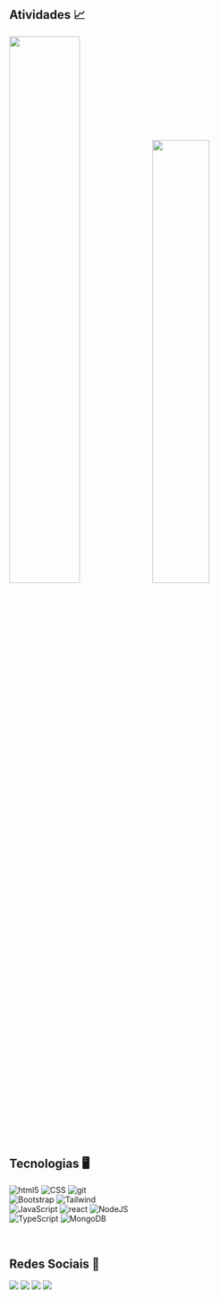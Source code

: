 ## Atividades 📈
<div>
  <img width="50%" src="https://github-readme-stats.vercel.app/api?username=Kaue-Dev&show_icons=true&theme=react&hide_border=true"/> 
  <img width="45%" src="https://github-readme-stats.vercel.app/api/top-langs/?username=Kaue-Dev&layout=compact&theme=react&hide_border=true"/>
  <br>
</div>

<br>

## Tecnologias 🖥️
![html5](https://img.shields.io/badge/HTML5-E34F26?style=for-the-badge&logo=html5&logoColor=white)
![CSS](https://img.shields.io/badge/CSS-E34F26?&style=for-the-badge&logo=css3&logoColor=white)
![git](https://img.shields.io/badge/Git-E34F26?style=for-the-badge&logo=git&logoColor=white)
<br>
![Bootstrap](https://img.shields.io/badge/Bootstrap-563D7C?style=for-the-badge&logo=bootstrap&logoColor=white)
![Tailwind](https://img.shields.io/badge/Bulma-563D7C?style=for-the-badge&logo=tailwind-css&logoColor=white)
<br>
![JavaScript](https://img.shields.io/badge/JavaScript-20232A?style=for-the-badge&logo=javascript&logoColor=F7DF1E)
![react](https://img.shields.io/badge/React-20232A?style=for-the-badge&logo=react&logoColor=61DAFB)
![NodeJS](https://img.shields.io/badge/Node.js-20232A?style=for-the-badge&logo=node.js&logoColor=white)
<br>
![TypeScript](https://img.shields.io/badge/TypeScript-007ACC?style=for-the-badge&logo=typescript&logoColor=white)
![MongoDB](https://img.shields.io/badge/MongoDB-007ACC?style=for-the-badge&logo=mongodb&logoColor=white)

<br>
 
## Redes Sociais 📱
<div>
  <a href="https://twitter.com/s1mpleey" target="_blank"><img src="https://img.shields.io/badge/Twitter-20232A?style=for-the-badge&logo=twitter&logoColor=white" target="_blank"></a>
  <a href="https://instagram.com/kauesim" target="_blank"><img src="https://img.shields.io/badge/-Instagram-20232A?style=for-the-badge&logo=instagram&logoColor=white" target="_blank"></a> 
  <a href="https://www.linkedin.com/in/kauepadilha/" target="_blank"><img src="https://img.shields.io/badge/-LinkedIn-20232A?style=for-the-badge&logo=linkedin&logoColor=white" target="_blank"></a> 
  <a href="https://steamcommunity.com/id/s1mpley11/" target="_blank"><img src="https://img.shields.io/badge/Steam-20232A?style=for-the-badge&logo=steam&logoColor=white" target="_blank"></a>
</div>
